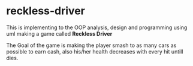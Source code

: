 # reckless-driver

This is implementing to the OOP analysis, design and programming using uml
making a game called <b>Reckless Driver</b>

The Goal of the game is making the player smash to as many cars as possible
to earn cash, also his/her health decreases with every hit untill dies.
